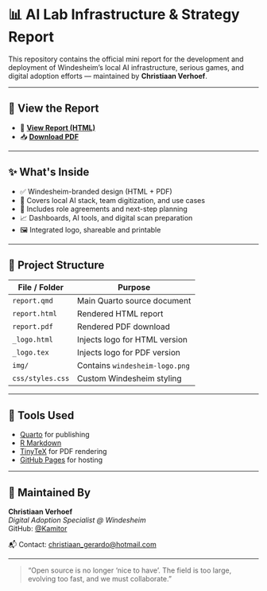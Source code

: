 # 📊 AI Lab Infrastructure & Strategy Report

This repository contains the official mini report for the development and deployment of Windesheim’s local AI infrastructure, serious games, and digital adoption efforts — maintained by **Christiaan Verhoef**.

---

## 🚀 View the Report

- 🔗 [**View Report (HTML)**](https://value-chain-hackers.github.io/Reporting/report.html)
- 📥 [**Download PDF**](https://value-chain-hackers.github.io/Reporting/report.pdf)

---

## ✨ What's Inside

- ✅ Windesheim-branded design (HTML + PDF)
- 🧠 Covers local AI stack, team digitization, and use cases
- 🔧 Includes role agreements and next-step planning
- 📈 Dashboards, AI tools, and digital scan preparation
- 🖼️ Integrated logo, shareable and printable

---

## 📁 Project Structure

| File / Folder      | Purpose                                       |
|--------------------|------------------------------------------------|
| `report.qmd`       | Main Quarto source document                   |
| `report.html`      | Rendered HTML report                          |
| `report.pdf`       | Rendered PDF download                         |
| `_logo.html`       | Injects logo for HTML version                 |
| `_logo.tex`        | Injects logo for PDF version                  |
| `img/`             | Contains `windesheim-logo.png`               |
| `css/styles.css`   | Custom Windesheim styling                     |

---

## 🧰 Tools Used

- [Quarto](https://quarto.org/) for publishing
- [R Markdown](https://rmarkdown.rstudio.com/)
- [TinyTeX](https://yihui.org/tinytex/) for PDF rendering
- [GitHub Pages](https://pages.github.com/) for hosting

---

## 🤝 Maintained By

**Christiaan Verhoef**  
*Digital Adoption Specialist @ Windesheim*  
GitHub: [@Kamitor](https://github.com/Kamitor)

📬 Contact: [christiaan_gerardo@hotmail.com](mailto:christiaan_gerardo@hotmail.com)

---

> “Open source is no longer ‘nice to have’. The field is too large, evolving too fast, and we must collaborate.”
